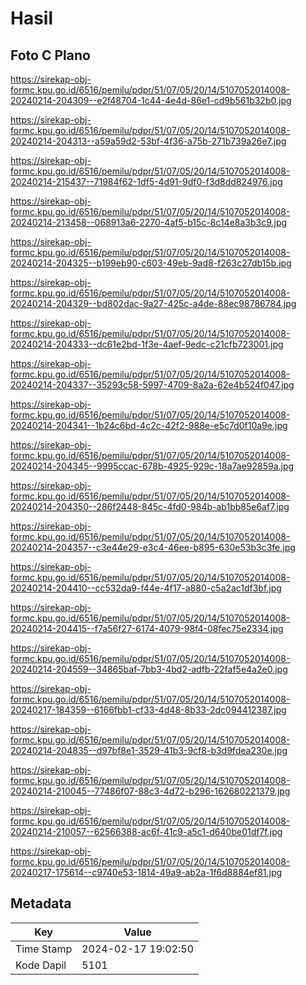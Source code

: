 # Hasil

## Foto C Plano

https://sirekap-obj-formc.kpu.go.id/6516/pemilu/pdpr/51/07/05/20/14/5107052014008-20240214-204309--e2f48704-1c44-4e4d-86e1-cd9b561b32b0.jpg

https://sirekap-obj-formc.kpu.go.id/6516/pemilu/pdpr/51/07/05/20/14/5107052014008-20240214-204313--a59a59d2-53bf-4f36-a75b-271b739a26e7.jpg

https://sirekap-obj-formc.kpu.go.id/6516/pemilu/pdpr/51/07/05/20/14/5107052014008-20240214-215437--71984f62-1df5-4d91-9df0-f3d8dd824976.jpg

https://sirekap-obj-formc.kpu.go.id/6516/pemilu/pdpr/51/07/05/20/14/5107052014008-20240214-213458--068913a6-2270-4af5-b15c-8c14e8a3b3c9.jpg

https://sirekap-obj-formc.kpu.go.id/6516/pemilu/pdpr/51/07/05/20/14/5107052014008-20240214-204325--b199eb90-c603-49eb-9ad8-f263c27db15b.jpg

https://sirekap-obj-formc.kpu.go.id/6516/pemilu/pdpr/51/07/05/20/14/5107052014008-20240214-204329--bd802dac-9a27-425c-a4de-88ec98786784.jpg

https://sirekap-obj-formc.kpu.go.id/6516/pemilu/pdpr/51/07/05/20/14/5107052014008-20240214-204333--dc61e2bd-1f3e-4aef-9edc-c21cfb723001.jpg

https://sirekap-obj-formc.kpu.go.id/6516/pemilu/pdpr/51/07/05/20/14/5107052014008-20240214-204337--35293c58-5997-4709-8a2a-62e4b524f047.jpg

https://sirekap-obj-formc.kpu.go.id/6516/pemilu/pdpr/51/07/05/20/14/5107052014008-20240214-204341--1b24c6bd-4c2c-42f2-988e-e5c7d0f10a9e.jpg

https://sirekap-obj-formc.kpu.go.id/6516/pemilu/pdpr/51/07/05/20/14/5107052014008-20240214-204345--9995ccac-678b-4925-929c-18a7ae92859a.jpg

https://sirekap-obj-formc.kpu.go.id/6516/pemilu/pdpr/51/07/05/20/14/5107052014008-20240214-204350--286f2448-845c-4fd0-984b-ab1bb85e6af7.jpg

https://sirekap-obj-formc.kpu.go.id/6516/pemilu/pdpr/51/07/05/20/14/5107052014008-20240214-204357--c3e44e29-e3c4-46ee-b895-630e53b3c3fe.jpg

https://sirekap-obj-formc.kpu.go.id/6516/pemilu/pdpr/51/07/05/20/14/5107052014008-20240214-204410--cc532da9-f44e-4f17-a880-c5a2ac1df3bf.jpg

https://sirekap-obj-formc.kpu.go.id/6516/pemilu/pdpr/51/07/05/20/14/5107052014008-20240214-204415--f7a56f27-6174-4079-98f4-08fec75e2334.jpg

https://sirekap-obj-formc.kpu.go.id/6516/pemilu/pdpr/51/07/05/20/14/5107052014008-20240214-204559--34865baf-7bb3-4bd2-adfb-22faf5e4a2e0.jpg

https://sirekap-obj-formc.kpu.go.id/6516/pemilu/pdpr/51/07/05/20/14/5107052014008-20240217-184359--6166fbb1-cf33-4d48-8b33-2dc094412387.jpg

https://sirekap-obj-formc.kpu.go.id/6516/pemilu/pdpr/51/07/05/20/14/5107052014008-20240214-204835--d97bf8e1-3529-41b3-9cf8-b3d9fdea230e.jpg

https://sirekap-obj-formc.kpu.go.id/6516/pemilu/pdpr/51/07/05/20/14/5107052014008-20240214-210045--77486f07-88c3-4d72-b296-162680221379.jpg

https://sirekap-obj-formc.kpu.go.id/6516/pemilu/pdpr/51/07/05/20/14/5107052014008-20240214-210057--62566388-ac6f-41c9-a5c1-d640be01df7f.jpg

https://sirekap-obj-formc.kpu.go.id/6516/pemilu/pdpr/51/07/05/20/14/5107052014008-20240217-175614--c9740e53-1814-49a9-ab2a-1f6d8884ef81.jpg


## Metadata

| Key        | Value               |
| ---------- | ------------------- |
| Time Stamp | 2024-02-17 19:02:50 |
| Kode Dapil | 5101                |



